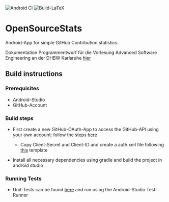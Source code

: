 ![Android CI](https://github.com/lukaspanni/OpenSourceStats/workflows/Android%20CI/badge.svg)
![Build-LaTeX](https://github.com/lukaspanni/OpenSourceStats/workflows/Build-LaTeX/badge.svg)

# OpenSourceStats

Android-App for simple GitHub Contribution statistics.

Dokumentation Programmentwurf für die Vorlesung Advanced Software Engineering an der DHBW Karlsruhe [hier](./dhbw_doc/README.md)

## Build instructions

### Prerequisites

- Android-Studio
- GitHub-Account

### Build steps

- First create a new GitHub-OAuth-App to access the GitHub-API using your own account: follow the steps [here](https://docs.github.com/en/developers/apps/creating-an-oauth-app)
  - Copy Client-Secret and Client-ID and create a auth.xml file following [this](https://github.com/lukaspanni/OpenSourceStats/blob/main/app/src/main/res/values/.sample_auth.xml) template 

- Install all necessary dependencies using gradle and build the project in android studio

### Running Tests

- Unit-Tests can be found [here](https://github.com/lukaspanni/OpenSourceStats/tree/main/app/src/test/java/de/lukaspanni/opensourcestats) and run using the Android-Studio Test-Runner
